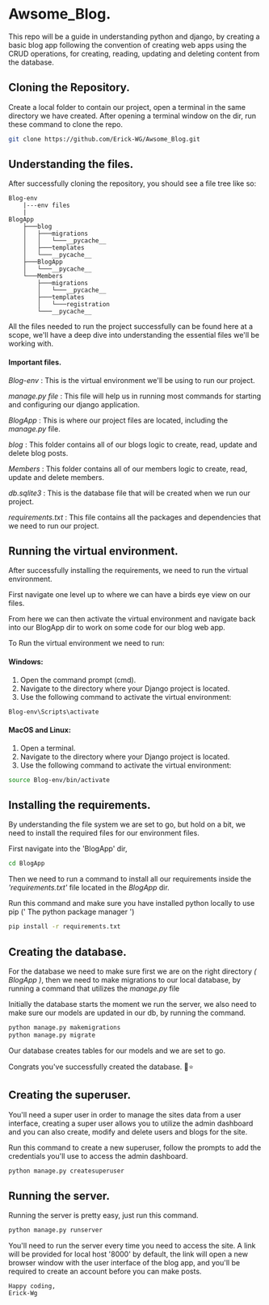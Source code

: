 # Awsome_Blog.
This repo will be a guide in understanding python and django, by creating a basic blog app following the convention of creating web apps using the CRUD operations, for creating, reading, updating and deleting content from the database.


## Cloning the Repository.
Create a local folder to contain our project, open a terminal in the same directory we have created.
After opening a terminal window on the dir, run these command to clone the repo.

```bash
git clone https://github.com/Erick-WG/Awsome_Blog.git

```
## Understanding the files.
After successfully cloning the repository, you should see a file tree like so: 
```
Blog-env
    |---env files
    |
BlogApp
    ├───blog
    │   ├───migrations
    │   │   └───__pycache__
    │   ├───templates
    │   └───__pycache__
    ├───BlogApp
    │   └───__pycache__
    └───Members
        ├───migrations
        │   └───__pycache__
        ├───templates
        │   └───registration
        └───__pycache__
```
All the files needed to run the project successfully can be found here at a scope, we'll have a deep dive into understanding the essential files we'll be working with.

#### Important files.

_Blog-env_ : This is the virtual environment we'll be using to run our project.

_manage.py file_ : This file will help us in running most commands for starting and configuring our django application.

_BlogApp_ : This is where our project files are located, including the _manage.py_ file.

_blog_ : This folder contains all of our blogs logic to create, read, update and delete blog posts.

_Members_ : This folder contains all of our members logic to create, read, update and delete members.


_db.sqlite3_ : This is the database file that will be created when we run our project.

_requirements.txt_ : This file contains all the packages and dependencies that we need to run our project.


## Running the virtual environment.
After successfully installing the requirements, we need to run the virtual environment.

First navigate one level up to where we can have a birds eye view on our files.

From here we can then activate the virtual environment and navigate back into our BlogApp dir to work on some code for our blog web app.

To Run the virtual environment we need to run:

#### Windows:
1. Open the command prompt (cmd).
2. Navigate to the directory where your Django project is located.
3. Use the following command to activate the virtual environment:

```bash
Blog-env\Scripts\activate
```
#### MacOS and Linux:
1. Open a terminal.
2. Navigate to the directory where your Django project is located.
3. Use the following command to activate the virtual environment:

```bash
source Blog-env/bin/activate
```

## Installing the requirements.
By understanding the file system we are set to go, but hold on a bit, we need to install the required files for our environment files.

First navigate into the 'BlogApp' dir,

```bash
cd BlogApp
```

Then we need to run a command to install all our requirements inside the _'requirements.txt'_ file located in the _BlogApp_ dir.

Run this command and make sure you have installed python locally to use pip (' The python package manager ')

```bash
pip install -r requirements.txt
```

## Creating the database.
For the database we need to make sure first we are on the right directory _( BlogApp )_, then we need to make migrations to our local database, by running a command that utilizes the _manage.py_ file

Initially the database starts the moment we run the server, we also need to make sure our models are updated in our db, by running the command.

```bash
python manage.py makemigrations
python manage.py migrate
```

Our database creates tables for our models and we are set to go.

Congrats you've successfully created the database. 🌟⭐

## Creating the superuser.
You'll need a super user in order to manage the sites data from a user interface, creating a super user allows you to utilize the admin dashboard and you can also create, modify and delete users and blogs for the site.


Run this command to create a new superuser, follow the prompts to add the credentials you'll use to access the admin dashboard.

```bash
python manage.py createsuperuser
```

## Running the server.

Running the server is pretty easy, just run this command.
```bash
python manage.py runserver
```
You'll need to run the server every time you need to access the site.
A link will be provided for local host '8000' by default, the link will open a new browser window with the user interface of the blog app, and you'll be required to create an account before you can make posts.

```
Happy coding,
Erick-Wg
```
